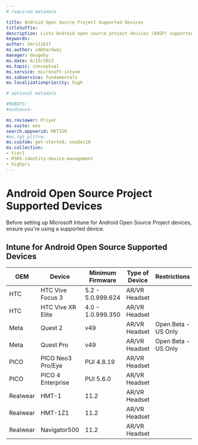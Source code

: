 ```yaml
---
# required metadata

title: Android Open Source Project Supported Devices
titleSuffix: 
description: Lists Android open source project devices (AOSP) supported devices
keywords:
author: Smritib17
ms.author: smbhardwaj
manager: dougeby
ms.date: 6/15/2023
ms.topic: conceptual
ms.service: microsoft-intune
ms.subservice: fundamentals
ms.localizationpriority: high

# optional metadata

#ROBOTS:
#audience:

ms.reviewer: Priyar
ms.suite: ems
search.appverid: MET150
#ms.tgt_pltfrm:
ms.custom: get-started; seodec18
ms.collection:
- tier1
- M365-identity-device-management
- highpri
---
```



# Android Open Source Project Supported Devices

Before setting up Microsoft Intune for Android Open Source Project devices, ensure you're using a supported device.

## Intune for Android Open Source Supported Devices

|**OEM**     | **Device**              | **Minimum Firmware**    | **Type of Device** | **Restrictions**       |
| ------- | -------------------| ------------------- | -------------- | ------------------ |
| HTC     | HTC Vive Focus 3   | 5.2 - 5.0.999.624    | AR/VR Headset  |                    |
| HTC     | HTC Vive XR Elite  | 4.0 - 1.0.999.350    | AR/VR Headset  |                    |
| Meta    | Quest 2            | v49                 | AR/VR Headset  | Open Beta - US Only|
| Meta    | Quest Pro          | v49                 | AR/VR Headset  | Open Beta - US Only|
| PICO    | PICO Neo3 Pro/Eye     | PUI 4.8.19              | AR/VR Headset  |                    |
| PICO    | PICO 4 Enterprise     | PUI 5.6.0              | AR/VR Headset  |                    |
| Realwear| HMT-1              | 11.2                | AR/VR Headset  |                    |
| Realwear| HMT-1Z1            | 11.2                | AR/VR Headset  |                    |
| Realwear| Navigator500       | 11.2                | AR/VR Headset  |                    |
